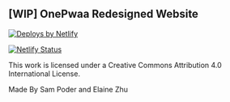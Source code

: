 ## [WIP] OnePwaa Redesigned Website

<a href="https://www.netlify.com">
    <img src="https://www.netlify.com/img/global/badges/netlify-dark.svg" alt="Deploys by Netlify" />
</a>

<br>

[![Netlify Status](https://api.netlify.com/api/v1/badges/74ce9cfd-71c2-4b04-9d08-5ad13b4a7b41/deploy-status)](https://app.netlify.com/sites/distracted-lamport-861bdf/deploys)

This work is licensed under a Creative Commons Attribution 4.0 International License.

Made By Sam Poder and Elaine Zhu
